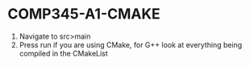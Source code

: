 # COMP345-A1-CMAKE

1. Navigate to src>main
2. Press run if you are using CMake, for G++ look at everything being compiled in the CMakeList
